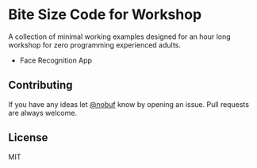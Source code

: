 # Bite Size Code for Workshop

A collection of minimal working examples designed for an hour long workshop for zero programming experienced adults.

- Face Recognition App

## Contributing

If you have any ideas let [@nobuf](https://github.com/nobuf) know by opening an issue. Pull requests are always welcome.

## License

MIT


